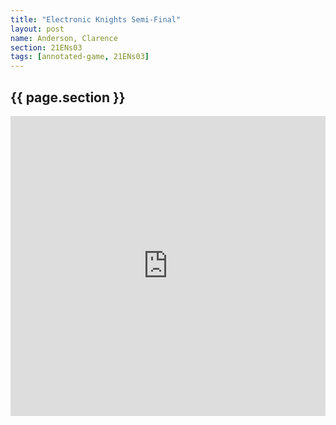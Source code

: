 ```yaml
---
title: "Electronic Knights Semi-Final"
layout: post
name: Anderson, Clarence
section: 21ENs03
tags: [annotated-game, 21ENs03]
---
```


<h2>{{ page.section }}</h2>

<div style="display: flex; justify-content: center;">
    <iframe style='border: 0;' width='760px' height='480px' src='https://share.chessbase.com/SharedGames/frame/?p=qp3JqFrkwwfgTGAZ7Y5U2JsHsZ8mkSHlciEB59yZe2ZPmF48f496tgwvJ5Hl7dr0'></iframe>
</div>
